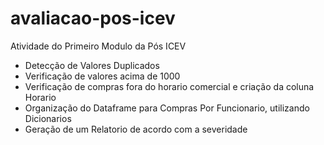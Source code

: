 # avaliacao-pos-icev
Atividade do Primeiro Modulo da Pós ICEV

- Detecção de Valores Duplicados
- Verificação de valores acima de 1000
- Verificação de compras fora do horario comercial e criação da coluna Horario
- Organização do Dataframe para Compras Por Funcionario, utilizando Dicionarios
- Geração de um Relatorio de acordo com a severidade 
